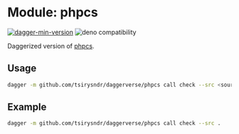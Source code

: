 # Module: phpcs

[![dagger-min-version](https://shield.fluentci.io/dagger/v0.11.7)](https://dagger.io)
![deno compatibility](https://shield.deno.dev/deno/^1.41)

Daggerized version of [phpcs](https://github.com/squizlabs/PHP_CodeSniffer).

## Usage

```sh
dagger -m github.com/tsirysndr/daggerverse/phpcs call check --src <source>
```

## Example

```sh
dagger -m github.com/tsirysndr/daggerverse/phpcs call check --src .
```
